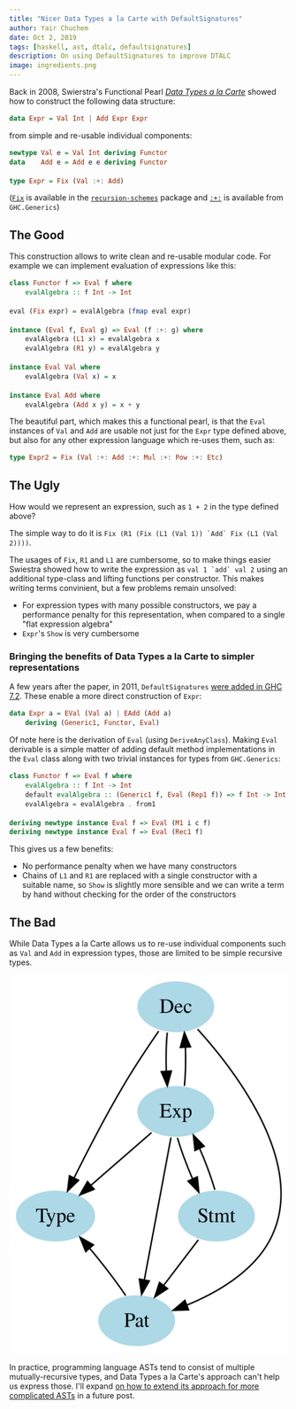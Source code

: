 ```yaml
---
title: "Nicer Data Types a la Carte with DefaultSignatures"
author: Yair Chuchem
date: Oct 2, 2019
tags: [haskell, ast, dtalc, defaultsignatures]
description: On using DefaultSignatures to improve DTALC
image: ingredients.png
---
```


Back in 2008, Swierstra's Functional Pearl [*Data Types a la Carte*](http://www.cs.ru.nl/~W.Swierstra/Publications/DataTypesALaCarte.pdf) showed how to construct the following data structure:

```Haskell
data Expr = Val Int | Add Expr Expr
```

from simple and re-usable individual components:

```Haskell
newtype Val e = Val Int deriving Functor
data    Add e = Add e e deriving Functor

type Expr = Fix (Val :+: Add)
```

([`Fix`](http://hackage.haskell.org/package/recursion-schemes/docs/Data-Functor-Foldable.html#t:Fix) is available in the [`recursion-schemes`](http://hackage.haskell.org/package/recursion-schemes) package and [`:+:`](http://hackage.haskell.org/package/base-4.12.0.0/docs/GHC-Generics.html#t::-43-:) is available from `GHC.Generics`)

## The Good

This construction allows to write clean and re-usable modular code. For example we can implement evaluation of expressions like this:

```Haskell
class Functor f => Eval f where
    evalAlgebra :: f Int -> Int

eval (Fix expr) = evalAlgebra (fmap eval expr)

instance (Eval f, Eval g) => Eval (f :+: g) where
    evalAlgebra (L1 x) = evalAlgebra x
    evalAlgebra (R1 y) = evalAlgebra y

instance Eval Val where
    evalAlgebra (Val x) = x

instance Eval Add where
    evalAlgebra (Add x y) = x + y
```

The beautiful part, which makes this a functional pearl, is that the `Eval` instances of `Val` and `Add` are usable not just for the `Expr` type defined above, but also for any other expression language which re-uses them, such as:

```Haskell
type Expr2 = Fix (Val :+: Add :+: Mul :+: Pow :+: Etc)
```

## The Ugly

How would we represent an expression, such as `1 + 2` in the type defined above?

The simple way to do it is ```Fix (R1 (Fix (L1 (Val 1)) `Add` Fix (L1 (Val 2))))```.

The usages of `Fix`, `R1` and `L1` are cumbersome, so to make things easier Swiestra showed how to write the expression as ```val 1 `add` val 2``` using an additional type-class and lifting functions per constructor. This makes writing terms convinient, but a few problems remain unsolved:

* For expression types with many possible constructors, we pay a performance penalty for this representation, when compared to a single "flat expression algebra"
* `Expr`'s `Show` is very cumbersome

### Bringing the benefits of Data Types a la Carte to simpler representations

A few years after the paper, in 2011, `DefaultSignatures` [were added in GHC 7.2](https://downloads.haskell.org/~ghc/7.2.1/docs/html/users_guide/release-7-2-1.html). These enable a more direct construction of `Expr`:

```Haskell
data Expr a = EVal (Val a) | EAdd (Add a)
    deriving (Generic1, Functor, Eval)
```

Of note here is the derivation of `Eval` (using `DeriveAnyClass`). Making `Eval` derivable is a simple matter of adding default method implementations in the `Eval` class along with two trivial instances for types from `GHC.Generics`:

```Haskell
class Functor f => Eval f where
    evalAlgebra :: f Int -> Int
    default evalAlgebra :: (Generic1 f, Eval (Rep1 f)) => f Int -> Int
    evalAlgebra = evalAlgebra . from1

deriving newtype instance Eval f => Eval (M1 i c f)
deriving newtype instance Eval f => Eval (Rec1 f)
```

This gives us a few benefits:

* No performance penalty when we have many constructors
* Chains of `L1` and `R1` are replaced with a single constructor with a suitable name, so `Show` is slightly more sensible and we can write a term by hand without checking for the order of the constructors

## The Bad

While Data Types a la Carte allows us to re-use individual components such as `Val` and `Add` in expression types, those are limited to be simple recursive types.

![Haskell's AST](/images/haskell-ast.svg)

In practice, programming language ASTs tend to consist of multiple mutually-recursive types,
and Data Types a la Carte's approach can't help us express those. I'll expand [on how to extend its approach for more complicated ASTs](https://github.com/lamdu/hypertypes) in a future post.
